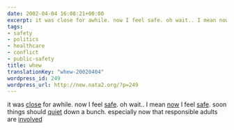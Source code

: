 ```yaml
---
date: 2002-04-04 16:08:21+00:00
excerpt: it was close for awhile. now I feel safe. oh wait.. I mean now...
tags:
- safety
- politics
- healthcare
- conflict
- public-safety
title: whew
translationKey: "whew-20020404"
wordpress_id: 249
wordpress_url: http://new.nata2.org/?p=249
---
```


it was <a href="http://www.cnn.com/2002/HEALTH/04/04/marrying.cousins.ap/index.html">close</a> for awhile. now I feel <a href="http://www.cnn.com/2002/HEALTH/04/02/botox.approval.ap/index.html">safe</a>. oh wait.. I mean <a href="http://216.239.39.100/search?q=cache:PXpFJuqSx7IC:www.whitehouse.gov/news/releases/2001/11/20011108-13.html+war+Terrorism+destroy+Applause+patriotism&hl=en&ie=utf-8">now</a> I feel <a href="http://news.bbc.co.uk/hi/english/world/middle_east/newsid_1910000/1910925.stm">safe</a>. soon things should <a href="http://www.newscientist.com/news/news.jsp?id=ns99992094">quiet</a> down a bunch. especially now that responsible adults are <a href="http://newsvote.bbc.co.uk/hi/english/talking_point/newsid_1910000/1910288.stm">involved</a>